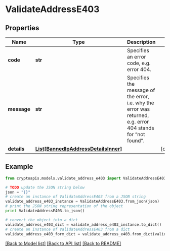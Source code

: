 # ValidateAddressE403


## Properties
Name | Type | Description | Notes
------------ | ------------- | ------------- | -------------
**code** | **str** | Specifies an error code, e.g. error 404. | 
**message** | **str** | Specifies the message of the error, i.e. why the error was returned, e.g. error 404 stands for “not found”. | 
**details** | [**List[BannedIpAddressDetailsInner]**](BannedIpAddressDetailsInner.md) |  | [optional] 

## Example

```python
from cryptoapis.models.validate_address_e403 import ValidateAddressE403

# TODO update the JSON string below
json = "{}"
# create an instance of ValidateAddressE403 from a JSON string
validate_address_e403_instance = ValidateAddressE403.from_json(json)
# print the JSON string representation of the object
print ValidateAddressE403.to_json()

# convert the object into a dict
validate_address_e403_dict = validate_address_e403_instance.to_dict()
# create an instance of ValidateAddressE403 from a dict
validate_address_e403_form_dict = validate_address_e403.from_dict(validate_address_e403_dict)
```
[[Back to Model list]](../README.md#documentation-for-models) [[Back to API list]](../README.md#documentation-for-api-endpoints) [[Back to README]](../README.md)


